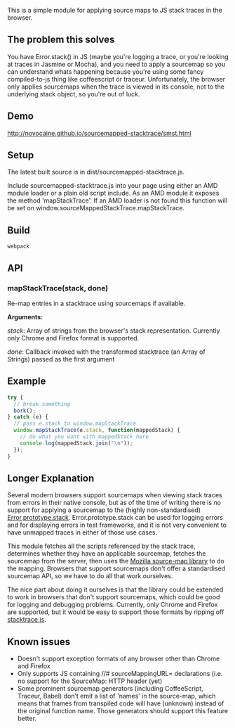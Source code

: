 This is a simple module for applying source maps to JS stack traces in the browser. 

## The problem this solves

You have Error.stack() in JS (maybe you're logging a trace, or you're looking at
traces in Jasmine or Mocha), and you need to apply a sourcemap so you can
understand whats happening because you're using some fancy compiled-to-js thing
like coffeescript or traceur. Unfortunately, the browser only applies sourcemaps when the
trace is viewed in its console, not to the underlying stack object, so you're
out of luck.

## Demo

http://novocaine.github.io/sourcemapped-stacktrace/smst.html

## Setup

The latest built source is in dist/sourcemapped-stacktrace.js.

Include sourcemapped-stacktrace.js into your page using either an AMD module
loader or a plain old script include. As an AMD module it exposes the method
'mapStackTrace'. If an AMD loader is not found this function will be set on
window.sourceMappedStackTrace.mapStackTrace.

## Build

```
webpack
```

## API 

### mapStackTrace(stack, done)

Re-map entries in a stacktrace using sourcemaps if available.

**Arguments:**

*stack*: Array of strings from the browser's stack representation. Currently only Chrome 
and Firefox format is supported.

*done*: Callback invoked with the transformed stacktrace (an Array of Strings) passed as the first argument

## Example

```javascript
try {
  // break something
  bork();
} catch (e) {
  // pass e.stack to window.mapStackTrace
  window.mapStackTrace(e.stack, function(mappedStack) {
    // do what you want with mappedStack here
    console.log(mappedStack.join("\n"));
  });
}
```

## Longer Explanation

Several modern browsers support sourcemaps when viewing stack traces from errors in their native console, but as of the time of writing there is no support for applying a sourcemap to the (highly non-standardised) [Error.prototype.stack](https://developer.mozilla.org/en-US/docs/Web/JavaScript/Reference/Global_Objects/Error/Stack). Error.prototype.stack can be used for logging errors and for displaying errors in test frameworks, and it is not very convenient to have unmapped traces in either of those use cases.

This module fetches all the scripts referenced by the stack trace, determines
whether they have an applicable sourcemap, fetches the sourcemap from the
server, then uses the [Mozilla source-map library](https://github.com/mozilla/source-map/) to do the mapping. Browsers that support sourcemaps don't offer a standardised sourcemap API, so we have to do all that work ourselves.

The nice part about doing it ourselves is that the library could be extended to
work in browsers that don't support sourcemaps, which could be good for
logging and debugging problems. Currently, only Chrome and Firefox are supported, but it
would be easy to support those formats by ripping off [stacktrace.js](https://github.com/stacktracejs/stacktrace.js/).

## Known issues

* Doesn't support exception formats of any browser other than Chrome and
  Firefox
* Only supports JS containing //# sourceMappingURL= declarations (i.e. no
  support for the SourceMap: HTTP header (yet)
* Some prominent sourcemap generators (including CoffeeScript, Traceur, Babel)
  don't emit a list of 'names' in the source-map, which means that frames from transpiled code will have (unknown) instead of the original function name. Those generators should support this feature better.
